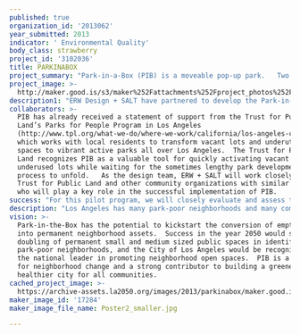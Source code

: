 ```yaml
---
published: true
organization_id: '2013062'
year_submitted: 2013
indicator: ' Environmental Quality'
body_class: strawberry
project_id: '3102036'
title: PARKINABOX
project_summary: "Park-in-a-Box (PIB) is a moveable pop-up park.   Two shipping containers outfitted to carry park amenities will travel to neighborhood sites for specific community events. Using under-utilized open spaces in Los Angeles, community outreach organizations will schedule an event, order PIB, unpack and configure the containers, and help to activate a neighborhood public space.  We anticipate up to four scheduled events during this initial pilot program phase scheduled by our partner community organizations. \r\nPark-in-a-Box is a kit of park essentials – chairs, tables, umbrellas, kids’ playgrounds, bbq grills, etc. – as well as specialty items requested for particular initiatives- inflatable installations, projectors, sound system, staging areas, and lights.  Once the contents are unpacked, the containers themselves unfold and transform into visual anchors of the park.  Voila! The park is ready!  \r\nPlease visit www.park-in-a-box.la for more information about how Park-in-a-Box works (more images after the jump).\r\n"
project_image: >-
  http://maker.good.is/s3/maker%252Fattachments%252Fproject_photos%252Fimages%252F17284%252Fdisplay%252FPoster2_smaller.jpg=c570x385
description1: "ERW Design + SALT have partnered to develop the Park-in-a-Box concept.  ERW Design (www.erwdesign.com) is an award-winning, multi-disciplinary architecture firm whose work is based on the intersection of the built form and the landscape. Founded in 1999, ERW Design has completed over 40 institutional, residential, and landscape projects throughout the Los Angeles area. \r\nERW Design is experienced working with a wide array of neighborhoods and communities throughout Los Angeles.  Some notable projects include the Marsh Park Pavilion at Marsh Park, the first regional park on the LA River in Elysian Village; the Vista Hermosa Park structures in downtown Los Angeles; Beverly Gardens Park Restoration in Beverly Hills; and an all-ages exhibition gallery at the Los Angeles County Museum of Art.\r\nERW Design received the Grand Prize, as well as the award for best Civic Project for their work at Vista Hermosa Park.  The project received Best Urban Project by the Los Angeles AIA in 2009.  \r\nSALT Landscape Architects (www.s-a-l-t.com) is a Los Angeles-based design studio focused on creating enduring, engaging, and innovative landscapes on a range of scales. The firm’s name, derived from “salt of the earth,” reflects the sense of grounding that we strive for in all of our projects. \r\nSALT has been working with the Trust for Public Land (www.tpl.org), also our partner for Park-in-a-Box, over the past year to bring significant changes to the Avalon community of Los Angeles, south of downtown. SALT developed a master plan for the pedestrian opportunities in the community, including a thorough analysis of the existing pedestrian challenges and degraded mobility infrastructure.  We also developed designs for the conversion of more than 1,800 linear feet of alleyways into storm water infiltration centers and enhanced pedestrian and bicycle pathways. This project has already received over $1.7 million in funding to date in public funding from various local, county and state agencies and expects to have the construction documents completed by the end of 2013.\r\nSALT also co-founded the Take Back the Boulevard (TBTB) initiative in 2011 in the Eagle Rock neighborhood of northeast Los Angeles. TBTB is seeking to bring significant pedestrian improvements to Colorado Boulevard through a grass-roots and community based effort, focused on recapturing a portion of the public right-of-way from automobile traffic and reallocating it for other modes of transportation. Through a series of outreach efforts facilitated by the TBTB steering committee, the initiative has brought the community together to identify ways of making Colorado Boulevard more humanely-scaled and more of a “Main Street” with a vibrant business district and pedestrian life. \r\nBoth SALT and ERW Design continue to seek unique opportunities to work closely with local constituencies to develop innovative approaches to remaking Los Angeles incrementally more humane and sustainable."
collaborators: >-
  PIB has already received a statement of support from the Trust for Public
  Land’s Parks for People Program in Los Angeles
  (http://www.tpl.org/what-we-do/where-we-work/california/los-angeles-county/park-acquisition-design.html),
  which works with local residents to transform vacant lots and underutilized
  spaces to vibrant active parks all over Los Angeles.  The Trust for Public
  Land recognizes PIB as a valuable tool for quickly activating vacant or
  underused lots while waiting for the sometimes lengthy park development
  process to unfold.   As the design team, ERW + SALT will work closely with the
  Trust for Public Land and other community organizations with similar missions,
  who will play a key role in the successful implementation of PIB.
success: "For this pilot program, we will closely evaluate and assess the project using primarily qualitative methods, namely incorporating observations and feedback into a design feedback loop.  We will be present at the pilot events and observe the on-site activities and usage.  In addition, we will interview user groups and outreach groups to gain a better understanding of how Park-in-a-Box is performing with regard to our expectations and user expectations. \r\nGiven the feedback we receive in the pilot stage, we will work with user groups and our partners to refine the program to ensure continued usage of the basic Park-in-the-Box infrastructure.\r\nIf PIB is successful, communities will ask our partners to extend the initiative in their community, schedule another event, or request additional initiatives utilizing PIB.  A successful PIB pilot program will energize a neighborhood and be an example of a quick and effective solution to the lack of nearby access to usable open space in Los Angeles.  \r\n"
description: "Los Angeles has many park-poor neighborhoods and many communities have limited access to usable open space.  Obesity levels are high, caused in part by lack of access to active spaces and programs.  Park-in-a-Box, with partner organizations, will provide access to underutilized space in underserved neighborhoods, and provide the ingredients necessary for lively and useable open spaces.  Through this new model, Park-in-a-Box hopes to draw attention to the need for public spaces within these communities and encourage Angelinos to re-evaluate how we think about public space in our city.\r\nPlease visit www.park-in-a-box.la for more information about how Park-in-a-Box works (more images after the jump).\r\n"
vision: >-
  Park-in-the-Box has the potential to kickstart the conversion of empty lots
  into permanent neighborhood assets.  Success in the year 2050 would see the
  doubling of permanent small and medium sized public spaces in identified
  park-poor neighborhoods, and the City of Los Angeles would be recognized as
  the national leader in promoting neighborhood open spaces.  PIB is a catalyst
  for neighborhood change and a strong contributor to building a greener,
  healthier city for all communities.
cached_project_image: >-
  https://archive-assets.la2050.org/images/2013/parkinabox/maker.good.is/s3/maker%252Fattachments%252Fproject_photos%252Fimages%252F17284%252Fdisplay%252FPoster2_smaller.jpg=c570x385.jpg
maker_image_id: '17284'
maker_image_file_name: Poster2_smaller.jpg

---
```

